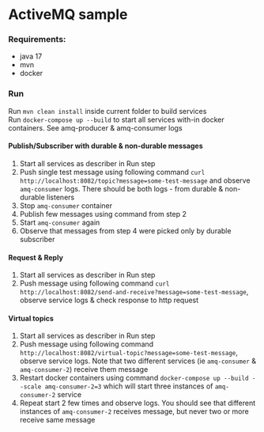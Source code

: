 # ActiveMQ sample

### Requirements:
- java 17
- mvn
- docker

### Run

Run `mvn clean install` inside current folder to build services
<br />
Run `docker-compose up --build` to start all services with-in docker containers. See amq-producer & amq-consumer logs


#### Publish/Subscriber with durable & non-durable messages

1. Start all services as describer in Run step
2. Push single test message using following command `curl http://localhost:8082/topic?message=some-test-message` and observe `amq-consumer` logs.
    There should be both logs - from durable & non-durable listeners
3. Stop `amq-consumer` container
4. Publish few messages using command from step 2
5. Start `amq-consumer` again
6. Observe that messages from step 4 were picked only by durable subscriber


#### Request & Reply

1. Start all services as describer in Run step
2. Push message using following command `curl http://localhost:8082/send-and-receive?message=some-test-message`, observe service logs & check response to http request

#### Virtual topics

1. Start all services as describer in Run step
2. Push message using following command `http://localhost:8082/virtual-topic?message=some-test-message`, observe service logs.
   Note that two different services (ie `amq-consumer` & `amq-consumer-2`) receive them message
3. Restart docker containers using command `docker-compose up --build --scale amq-consumer-2=3` which will start three instances of `amq-consumer-2` service
4. Repeat start 2 few times and observe logs. You should see that different instances of `amq-consumer-2` receives message, but never two or more receive same message
